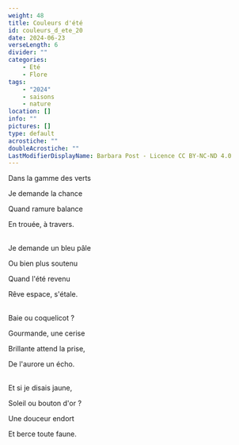 ```yaml
---
weight: 48
title: Couleurs d'été
id: couleurs_d_ete_20
date: 2024-06-23
verseLength: 6
divider: ""
categories:
    - Eté
    - Flore
tags:
    - "2024"
    - saisons
    - nature
location: []
info: ""
pictures: []
type: default
acrostiche: ""
doubleAcrostiche: ""
LastModifierDisplayName: Barbara Post - Licence CC BY-NC-ND 4.0
---
```

Dans la gamme des verts

Je demande la chance

Quand ramure balance

En trouée, à travers.

 \
Je demande un bleu pâle

Ou bien plus soutenu

Quand l'été revenu

Rêve espace, s'étale.

 \
Baie ou coquelicot ?

Gourmande, une cerise

Brillante attend la prise,

De l'aurore un écho.

 \
Et si je disais jaune,

Soleil ou bouton d'or ?

Une douceur endort

Et berce toute faune.
